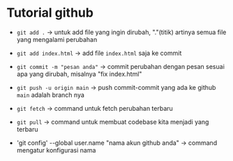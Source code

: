 # Tutorial github
- `git add .` -> untuk add file yang ingin dirubah, "."(titik) artinya semua file yang mengalami perubahan
- `git add index.html` -> add file `index.html` saja ke commit
- `git commit -m "pesan anda"` -> commit perubahan dengan pesan sesuai apa yang dirubah, misalnya "fix index.html"
- `git push -u origin main` -> push commit-commit yang ada ke github `main` adalah branch nya

- `git fetch` -> command untuk fetch perubahan terbaru
- `git pull` -> command untuk membuat codebase kita menjadi yang terbaru
- 'git config' --global user.name "nama akun github anda" -> command mengatur konfigurasi nama